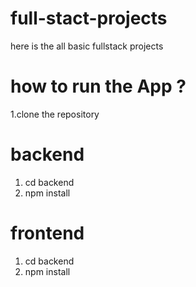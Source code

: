 # full-stact-projects
here is the all basic fullstack projects 

# how to run the App ?
1.clone the repository 
# backend
1. cd backend 
2. npm install

# frontend
1. cd backend 
2. npm install
